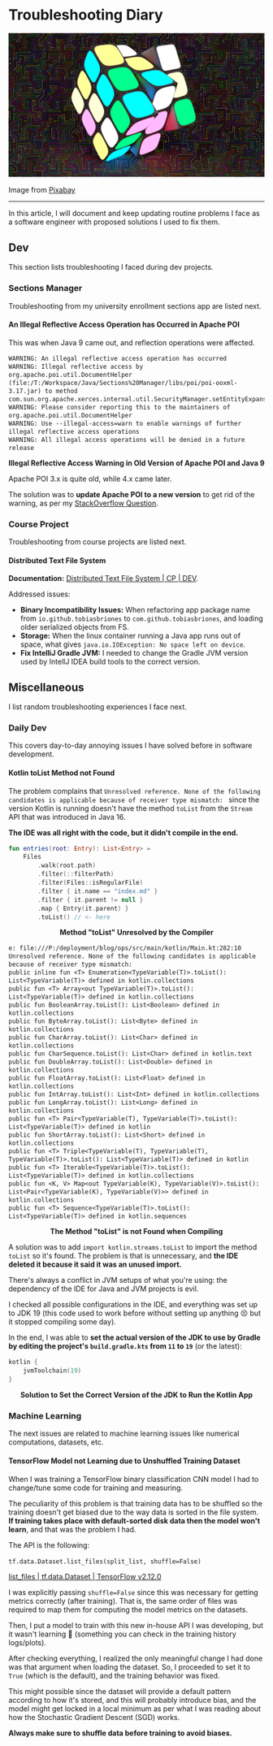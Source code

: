 <!-- Copyright (c) 2023 Tobias Briones. All rights reserved. -->
<!-- SPDX-License-Identifier: CC-BY-4.0 -->
<!-- This file is part of https://github.com/tobiasbriones/blog -->

# Troubleshooting Diary

![Cover](images/cover.png)

Image from [Pixabay](images#cover)

---

In this article, I will document and keep updating routine problems I face as a
software engineer with proposed solutions I used to fix them.

## Dev

This section lists troubleshooting I faced during dev projects.

### Sections Manager

Troubleshooting from my university enrollment sections app are listed next.

#### An Illegal Reflective Access Operation has Occurred in Apache POI

This was when Java 9 came out, and reflection operations were affected.

```
WARNING: An illegal reflective access operation has occurred
WARNING: Illegal reflective access by org.apache.poi.util.DocumentHelper (file:/T:/Workspace/Java/Sections%20Manager/libs/poi/poi-ooxml-3.17.jar) to method com.sun.org.apache.xerces.internal.util.SecurityManager.setEntityExpansionLimit(int)
WARNING: Please consider reporting this to the maintainers of org.apache.poi.util.DocumentHelper
WARNING: Use --illegal-access=warn to enable warnings of further illegal reflective access operations
WARNING: All illegal access operations will be denied in a future release
```

<figcaption>
<p align="center"><strong>
Illegal Reflective Access Warning in Old Version of Apache POI and Java 9
</strong></p>
</figcaption>

Apache POI 3.x is quite old, while 4.x came later.

The solution was to **update Apache POI to a new version** to get rid of the
warning, as per my
[StackOverflow Question](https://stackoverflow.com/questions/50071996/an-illegal-reflective-access-operation-has-occurred-apache-poi).

### Course Project

Troubleshooting from course projects are listed next.

#### Distributed Text File System

**Documentation:**
[Distributed Text File System | CP | DEV](https://dev.mathsoftware.engineer/distributed-text-file-system---cp).

Addressed issues:

- **Binary Incompatibility Issues:** When refactoring app package name from
  `io.github.tobiasbriones` to `com.github.tobiasbriones`, and loading older
  serialized objects from FS.
- **Storage:** When the linux container running a Java app runs out of space,
  what gives `java.io.IOException: No space left on device`.
- **Fix IntelliJ Gradle JVM:** I needed to change the Gradle JVM version used by
  IntellJ IDEA build tools to the correct version.

## Miscellaneous

I list random troubleshooting experiences I face next.

### Daily Dev

This covers day-to-day annoying issues I have solved before in software
development.

#### Kotlin toList Method not Found

The problem complains
that `Unresolved reference. None of the following candidates is applicable because of receiver type mismatch: `
since the version Kotlin is running doesn't have the method `toList` from
the `Stream` API that was introduced in Java 16.

**The IDE was all right with the code, but it didn't compile in the end.**

```kotlin
fun entries(root: Entry): List<Entry> =
    Files
        .walk(root.path)
        .filter(::filterPath)
        .filter(Files::isRegularFile)
        .filter { it.name == "index.md" }
        .filter { it.parent != null }
        .map { Entry(it.parent) }
        .toList() // <- here
```

<figcaption>
<p align="center"><strong>
Method "toList" Unresolved by the Compiler
</strong></p>
</figcaption>

```
e: file:///P:/deployment/blog/ops/src/main/kotlin/Main.kt:282:10 Unresolved reference. None of the following candidates is applicable because of receiver type mismatch: 
public inline fun <T> Enumeration<TypeVariable(T)>.toList(): List<TypeVariable(T)> defined in kotlin.collections
public fun <T> Array<out TypeVariable(T)>.toList(): List<TypeVariable(T)> defined in kotlin.collections
public fun BooleanArray.toList(): List<Boolean> defined in kotlin.collections
public fun ByteArray.toList(): List<Byte> defined in kotlin.collections
public fun CharArray.toList(): List<Char> defined in kotlin.collections
public fun CharSequence.toList(): List<Char> defined in kotlin.text
public fun DoubleArray.toList(): List<Double> defined in kotlin.collections
public fun FloatArray.toList(): List<Float> defined in kotlin.collections
public fun IntArray.toList(): List<Int> defined in kotlin.collections
public fun LongArray.toList(): List<Long> defined in kotlin.collections
public fun <T> Pair<TypeVariable(T), TypeVariable(T)>.toList(): List<TypeVariable(T)> defined in kotlin
public fun ShortArray.toList(): List<Short> defined in kotlin.collections
public fun <T> Triple<TypeVariable(T), TypeVariable(T), TypeVariable(T)>.toList(): List<TypeVariable(T)> defined in kotlin
public fun <T> Iterable<TypeVariable(T)>.toList(): List<TypeVariable(T)> defined in kotlin.collections
public fun <K, V> Map<out TypeVariable(K), TypeVariable(V)>.toList(): List<Pair<TypeVariable(K), TypeVariable(V)>> defined in kotlin.collections
public fun <T> Sequence<TypeVariable(T)>.toList(): List<TypeVariable(T)> defined in kotlin.sequences
```

<figcaption>
<p align="center"><strong>
The Method "toList" is not Found when Compiling
</strong></p>
</figcaption>

A solution was to add `import kotlin.streams.toList` to import the method
`toList` so it's found. The problem is that is unnecessary, and **the IDE
deleted it because it said it was an unused import.**

There's always a conflict in JVM setups of what you're using: the dependency of
the IDE for Java and JVM projects is evil.

I checked all possible configurations in the IDE, and everything was set up to
JDK 19 (this code used to work before without setting up anything 😣 but it
stopped compiling some day).

In the end, I was able to **set the actual version of the JDK to use by Gradle
by editing the project's `build.gradle.kts` from `11` to `19`** (or the latest):

```kotlin
kotlin {
    jvmToolchain(19)
}
```

<figcaption>
<p align="center"><strong>
Solution to Set the Correct Version of the JDK to Run the Kotlin App
</strong></p>
</figcaption>

### Machine Learning

The next issues are related to machine learning issues like numerical
computations, datasets, etc.

#### TensorFlow Model not Learning due to Unshuffled Training Dataset

When I was training a TensorFlow binary classification CNN model I had to
change/tune some code for training and measuring.

The peculiarity of this problem is that training data has to be shuffled so the
training doesn't get biased due to the way data is sorted in the file system.
**If training takes place with default-sorted disk data then the model won't
learn**, and that was the problem I had.

The API is the following:

`tf.data.Dataset.list_files(split_list, shuffle=False)`

[list_files \| tf.data.Dataset \| TensorFlow v2.12.0](https://www.tensorflow.org/api_docs/python/tf/data/Dataset#list_files)

I was explicitly passing `shuffle=False` since this was necessary for getting
metrics correctly (after training). That is, the same order of files was
required to map them for computing the model metrics on the datasets.

Then, I put a model to train with this new in-house API I was developing, but it
wasn't learning 😬 (something you can check in the training history logs/plots).

After checking everything, I realized the only meaningful change I had done was
that argument when loading the dataset. So, I proceeded to set it to `True`
(which is the default), and the training behavior was fixed.

This might possible since the dataset will provide a default pattern according
to how it's stored, and this will probably introduce bias, and the model might
get locked in a local minimum as per what I was reading about how the Stochastic
Gradient Descent (SGD) works.

**Always make sure to shuffle data before training to avoid biases.**
